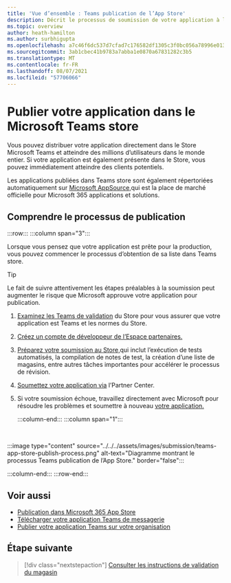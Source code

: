 ```yaml
---
title: 'Vue d’ensemble : Teams publication de l’App Store'
description: Décrit le processus de soumission de votre application à l’Partner Center et de sa publication dans Microsoft Teams store (et AppSource).
ms.topic: overview
author: heath-hamilton
ms.author: surbhigupta
ms.openlocfilehash: a7c46f6dc537d7cfad7c176582df1305c3f0bc056a78996e013757a3eff7e013
ms.sourcegitcommit: 3ab1cbec41b9783a7abba1e0870a67831282c3b5
ms.translationtype: MT
ms.contentlocale: fr-FR
ms.lasthandoff: 08/07/2021
ms.locfileid: "57706066"
---
```

# <a name="publish-your-app-to-the-microsoft-teams-store"></a>Publier votre application dans le Microsoft Teams store

Vous pouvez distribuer votre application directement dans le Store Microsoft Teams et atteindre des millions d’utilisateurs dans le monde entier. Si votre application est également présente dans le Store, vous pouvez immédiatement atteindre des clients potentiels.

Les applications publiées dans Teams store sont également répertoriées automatiquement sur [Microsoft AppSource,](https://appsource.microsoft.com)qui est la place de marché officielle pour Microsoft 365 applications et solutions.

## <a name="understand-the-publishing-process"></a>Comprendre le processus de publication

:::row:::
   :::column span="3":::

Lorsque vous pensez que votre application est prête pour la production, vous pouvez commencer le processus d’obtention de sa liste dans Teams store.

> [!TIP]
> Le fait de suivre attentivement les étapes préalables à la soumission peut augmenter le risque que Microsoft approuve votre application pour publication.

1. [Examinez les Teams de validation](~/concepts/deploy-and-publish/appsource/prepare/teams-store-validation-guidelines.md) du Store pour vous assurer que votre application est Teams et les normes du Store.
1. [Créez un compte de développeur de l’Espace partenaires.](~/concepts/deploy-and-publish/appsource/prepare/create-partner-center-dev-account.md)
1. [Préparez votre soumission au Store,](~/concepts/deploy-and-publish/appsource/prepare/submission-checklist.md)qui inclut l’exécution de tests automatisés, la compilation de notes de test, la création d’une liste de magasins, entre autres tâches importantes pour accélérer le processus de révision.
1. [Soumettez votre application via](https://docs.microsoft.com/office/dev/store/add-in-submission-guide) l’Partner Center.
1. Si votre soumission échoue, travaillez directement avec Microsoft pour résoudre les problèmes et soumettre à nouveau [votre application.](~/concepts/deploy-and-publish/appsource/resolve-submission-issues.md)

   :::column-end:::
   :::column span="1":::

<br>

:::image type="content" source="../../../assets/images/submission/teams-app-store-publish-process.png" alt-text="Diagramme montrant le processus Teams publication de l’App Store." border="false":::

   :::column-end:::
:::row-end:::

## <a name="see-also"></a>Voir aussi

* [Publication dans Microsoft 365 App Store](https://docs.microsoft.com/office/dev/store/)
* [Télécharger votre application Teams de messagerie](~/concepts/deploy-and-publish/apps-upload.md)
* [Publier votre application Teams sur votre organisation](/MicrosoftTeams/tenant-apps-catalog-teams?toc=/microsoftteams/platform/toc.json&bc=/MicrosoftTeams/breadcrumb/toc.json)

## <a name="next-step"></a>Étape suivante

> [!div class="nextstepaction"]
> [Consulter les instructions de validation du magasin](~/concepts/deploy-and-publish/appsource/prepare/teams-store-validation-guidelines.md)
